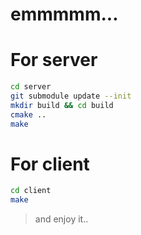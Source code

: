# emmmmm...

# For server
```bash
cd server
git submodule update --init
mkdir build && cd build
cmake ..
make
```


# For client
```bash
cd client
make
```

> and enjoy it..
